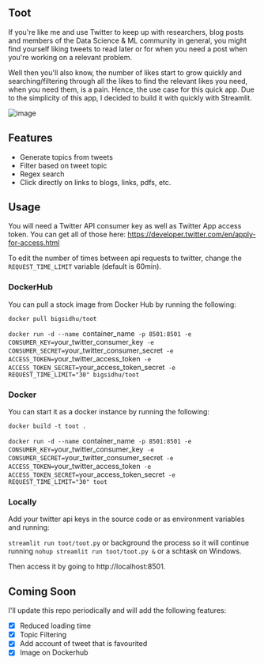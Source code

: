 Toot
---
If you're like me and use Twitter to keep up with researchers, blog posts and members of the Data Science & ML community in general, you might find yourself liking tweets to read later or for when you need a post when you're working on a relevant problem.

Well then you'll also know, the number of likes start to grow quickly and searching/filtering through all the likes to find the relevant likes you need, when you need them, is a pain. Hence, the use case for this quick app. Due to the simplicity of this app, I decided to build it with quickly with Streamlit.

![image](https://user-images.githubusercontent.com/9558507/71452195-7874aa00-2750-11ea-81f8-51153e593eb3.png)

Features
--------

- Generate topics from tweets
- Filter based on tweet topic
- Regex search
- Click directly on links to blogs, links, pdfs, etc.

Usage
---

You will need a Twitter API consumer key as well as Twitter App access token. You can get all of those here: https://developer.twitter.com/en/apply-for-access.html

To edit the number of times between api requests to twitter, change the `REQUEST_TIME_LIMIT` variable (default is 60min).

### DockerHub

You can pull a stock image from Docker Hub by running the following:

`docker pull bigsidhu/toot`

`docker run -d --name `container_name` -p 8501:8501 -e CONSUMER_KEY=`your_twitter_consumer_key` -e CONSUMER_SECRET=`your_twitter_consumer_secret` -e ACCESS_TOKEN=`your_twitter_access_token` -e ACCESS_TOKEN_SECRET=`your_access_token_secret` -e REQUEST_TIME_LIMIT="30" bigsidhu/toot`

### Docker
You can start it as a docker instance by running the following:

`docker build -t toot .`

`docker run -d --name `container_name` -p 8501:8501 -e CONSUMER_KEY=`your_twitter_consumer_key` -e CONSUMER_SECRET=`your_twitter_consumer_secret` -e ACCESS_TOKEN=`your_twitter_access_token` -e ACCESS_TOKEN_SECRET=`your_access_token_secret` -e REQUEST_TIME_LIMIT="30" toot`

### Locally
Add your twitter api keys in the source code or as environment variables and running:

`streamlit run toot/toot.py` or background the process so it will continue running `nohup streamlit run toot/toot.py &` or a schtask on Windows.

Then access it by going to http://localhost:8501.

Coming Soon
---
I'll update this repo periodically and will add the following features:

- [x] Reduced loading time
- [x] Topic Filtering
- [x] Add account of tweet that is favourited
- [x] Image on Dockerhub
